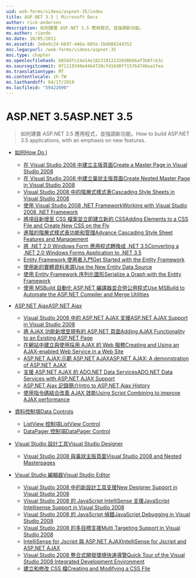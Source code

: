```yaml
---
uid: web-forms/videos/aspnet-35/index
title: ASP.NET 3.5 | Microsoft Docs
author: rick-anderson
description: 如何建置 ASP.NET 3.5 應用程式，並強調新功能。
ms.author: riande
ms.date: 10/05/2011
ms.assetid: 2e6e9c24-bb97-446a-b05e-1bd88824d352
msc.legacyurl: /web-forms/videos/aspnet-35
msc.type: chapter
ms.openlocfilehash: b858dfc24a14e182319122320d8bb6af3b8fcb3c
ms.sourcegitcommit: 0f1119340e4464720cfd16d0ff15764746ea1fea
ms.translationtype: MT
ms.contentlocale: zh-TW
ms.lasthandoff: 04/17/2019
ms.locfileid: "59422690"
---
```

# <a name="aspnet-35"></a><span data-ttu-id="046e6-103">ASP.NET 3.5</span><span class="sxs-lookup"><span data-stu-id="046e6-103">ASP.NET 3.5</span></span>

> <span data-ttu-id="046e6-104">如何建置 ASP.NET 3.5 應用程式，並強調新功能。</span><span class="sxs-lookup"><span data-stu-id="046e6-104">How to build ASP.NET 3.5 applications, with an emphasis on new features.</span></span>


- [<span data-ttu-id="046e6-105">如何</span><span class="sxs-lookup"><span data-stu-id="046e6-105">How Do I</span></span>](how-do-i/index.md)

    - [<span data-ttu-id="046e6-106">在 Visual Studio 2008 中建立主版頁面</span><span class="sxs-lookup"><span data-stu-id="046e6-106">Create a Master Page in Visual Studio 2008</span></span>](how-do-i/how-do-i-create-a-master-page-in-visual-studio-2008.md)
    - [<span data-ttu-id="046e6-107">在 Visual Studio 2008 中建立巢狀主版頁面</span><span class="sxs-lookup"><span data-stu-id="046e6-107">Create Nested Master Page in Visual Studio 2008</span></span>](how-do-i/how-do-i-create-nested-master-page-in-visual-studio-2008.md)
    - [<span data-ttu-id="046e6-108">Visual Studio 2008 中的階層式樣式表</span><span class="sxs-lookup"><span data-stu-id="046e6-108">Cascading Style Sheets in Visual Studio 2008</span></span>](how-do-i/how-do-i-cascading-style-sheets-in-visual-studio-2008.md)
    - [<span data-ttu-id="046e6-109">使用 Visual Studio 2008 .NET Framework</span><span class="sxs-lookup"><span data-stu-id="046e6-109">Working with Visual Studio 2008 .NET Framework</span></span>](how-do-i/how-do-i-working-with-visual-studio-2008-net-framework.md)
    - [<span data-ttu-id="046e6-110">將項目新增至 CSS 檔案並立即建立新的 CSS</span><span class="sxs-lookup"><span data-stu-id="046e6-110">Adding Elements to a CSS File and Create New CSS on the Fly</span></span>](how-do-i/how-do-i-adding-elements-to-a-css-file-and-create-new-css-on-the-fly.md)
    - [<span data-ttu-id="046e6-111">進階的階層式樣式表功能和管理</span><span class="sxs-lookup"><span data-stu-id="046e6-111">Advance Cascading Style Sheet Features and Management</span></span>](how-do-i/how-do-i-advance-cascading-style-sheet-features-and-management.md)
    - [<span data-ttu-id="046e6-112">將 .NET 2.0 Windows Form 應用程式轉換成 .NET 3.5</span><span class="sxs-lookup"><span data-stu-id="046e6-112">Converting a .NET 2.0 Windows Forms Application to .NET 3.5</span></span>](how-do-i/how-do-i-converting-a-net-20-windows-forms-application-to-net-35.md)
    - [<span data-ttu-id="046e6-113">Entity Framework 使用者入門</span><span class="sxs-lookup"><span data-stu-id="046e6-113">Get Started with the Entity Framework</span></span>](how-do-i/how-do-i-get-started-with-the-entity-framework.md)
    - [<span data-ttu-id="046e6-114">使用新的實體資料來源</span><span class="sxs-lookup"><span data-stu-id="046e6-114">Use the New Entity Data Source</span></span>](how-do-i/how-do-i-use-the-new-entity-data-source.md)
    - [<span data-ttu-id="046e6-115">使用 Entity Framework 序列化圖形</span><span class="sxs-lookup"><span data-stu-id="046e6-115">Serialize a Graph with the Entity Framework</span></span>](how-do-i/how-do-i-serialize-a-graph-with-the-entity-framework.md)
    - [<span data-ttu-id="046e6-116">使用 MSBuild 自動化 ASP.NET 編譯器並合併公用程式</span><span class="sxs-lookup"><span data-stu-id="046e6-116">Use MSBuild to Automate the ASP.NET Compiler and Merge Utilities</span></span>](how-do-i/how-do-i-use-msbuild-to-automate-the-aspnet-compiler-and-merge-utilities.md)
- [<span data-ttu-id="046e6-117">ASP.NET Ajax</span><span class="sxs-lookup"><span data-stu-id="046e6-117">ASP.NET Ajax</span></span>](aspnet-ajax/index.md)

    - [<span data-ttu-id="046e6-118">Visual Studio 2008 中的 ASP.NET AJAX 支援</span><span class="sxs-lookup"><span data-stu-id="046e6-118">ASP.NET AJAX Support in Visual Studio 2008</span></span>](aspnet-ajax/aspnet-ajax-support-in-visual-studio-2008.md)
    - [<span data-ttu-id="046e6-119">將 AJAX 功能新增至現有的 ASP.NET 頁面</span><span class="sxs-lookup"><span data-stu-id="046e6-119">Adding AJAX Functionality to an Existing ASP.NET Page</span></span>](aspnet-ajax/adding-ajax-functionality-to-an-existing-aspnet-page.md)
    - [<span data-ttu-id="046e6-120">在網站中建立與使用採用 AJAX 的 Web 服務</span><span class="sxs-lookup"><span data-stu-id="046e6-120">Creating and Using an AJAX-enabled Web Service in a Web Site</span></span>](aspnet-ajax/creating-and-using-an-ajax-enabled-web-service-in-a-web-site.md)
    - [<span data-ttu-id="046e6-121">ASP.NET AJAX:示範 ASP.NET AJAX</span><span class="sxs-lookup"><span data-stu-id="046e6-121">ASP.NET AJAX: A demonstration of ASP.NET AJAX</span></span>](aspnet-ajax/aspnet-ajax-a-demonstration-of-aspnet-ajax.md)
    - [<span data-ttu-id="046e6-122">支援 ASP.NET AJAX 的 ADO.NET Data Services</span><span class="sxs-lookup"><span data-stu-id="046e6-122">ADO.NET Data Services with ASP.NET AJAX Support</span></span>](aspnet-ajax/adonet-data-services-with-aspnet-ajax-support.md)
    - [<span data-ttu-id="046e6-123">ASP.NET Ajax 記錄簡介</span><span class="sxs-lookup"><span data-stu-id="046e6-123">Intro to ASP.NET Ajax History</span></span>](aspnet-ajax/introduction-to-aspnet-ajax-history.md)
    - [<span data-ttu-id="046e6-124">使用指令碼結合改善 AJAX 效能</span><span class="sxs-lookup"><span data-stu-id="046e6-124">Using Script Combining to improve AJAX performance</span></span>](aspnet-ajax/using-script-combining-to-improve-ajax-performance.md)
- [<span data-ttu-id="046e6-125">資料控制項</span><span class="sxs-lookup"><span data-stu-id="046e6-125">Data Controls</span></span>](data-controls/index.md)

    - [<span data-ttu-id="046e6-126">ListView 控制項</span><span class="sxs-lookup"><span data-stu-id="046e6-126">ListView Control</span></span>](data-controls/the-listview-control.md)
    - [<span data-ttu-id="046e6-127">DataPager 控制項</span><span class="sxs-lookup"><span data-stu-id="046e6-127">DataPager Control</span></span>](data-controls/the-datapager-control.md)
- [<span data-ttu-id="046e6-128">Visual Studio 設計工具</span><span class="sxs-lookup"><span data-stu-id="046e6-128">Visual Studio Designer</span></span>](visual-studio-designer/index.md)

    - [<span data-ttu-id="046e6-129">Visual Studio 2008 與巢狀主版頁面</span><span class="sxs-lookup"><span data-stu-id="046e6-129">Visual Studio 2008 and Nested Masterpages</span></span>](visual-studio-designer/visual-studio-2008-and-nested-masterpages.md)
- [<span data-ttu-id="046e6-130">Visual Studio 編輯器</span><span class="sxs-lookup"><span data-stu-id="046e6-130">Visual Studio Editor</span></span>](visual-studio-editor/index.md)

    - [<span data-ttu-id="046e6-131">Visual Studio 2008 中的新設計工具支援</span><span class="sxs-lookup"><span data-stu-id="046e6-131">New Designer Support in Visual Studio 2008</span></span>](visual-studio-editor/new-designer-support-in-visual-studio-2008.md)
    - [<span data-ttu-id="046e6-132">Visual Studio 2008 的 JavaScript IntelliSense 支援</span><span class="sxs-lookup"><span data-stu-id="046e6-132">JavaScript Intellisense Support in Visual Studio 2008</span></span>](visual-studio-editor/javascript-intellisense-support-in-visual-studio-2008.md)
    - [<span data-ttu-id="046e6-133">Visual Studio 2008 的 JavaScript 偵錯</span><span class="sxs-lookup"><span data-stu-id="046e6-133">JavaScript Debugging in Visual Studio 2008</span></span>](visual-studio-editor/javascript-debugging-in-visual-studio-2008.md)
    - [<span data-ttu-id="046e6-134">Visual Studio 2008 的多目標支援</span><span class="sxs-lookup"><span data-stu-id="046e6-134">Multi Targeting Support in Visual Studio 2008</span></span>](visual-studio-editor/multi-targeting-support-in-visual-studio-2008.md)
    - [<span data-ttu-id="046e6-135">IntelliSense for Jscript 與 ASP.NET AJAX</span><span class="sxs-lookup"><span data-stu-id="046e6-135">IntelliSense for Jscript and ASP.NET AJAX</span></span>](visual-studio-editor/intellisense-for-jscript-and-aspnet-ajax.md)
    - [<span data-ttu-id="046e6-136">Visual Studio 2008 整合式開發環境快速導覽</span><span class="sxs-lookup"><span data-stu-id="046e6-136">Quick Tour of the Visual Studio 2008 Integrated Development Environment</span></span>](visual-studio-editor/quick-tour-of-the-visual-studio-2008-integrated-development-environment.md)
    - [<span data-ttu-id="046e6-137">建立和修改 CSS 檔</span><span class="sxs-lookup"><span data-stu-id="046e6-137">Creating and Modifying a CSS File</span></span>](visual-studio-editor/creating-and-modifying-a-css-file.md)
